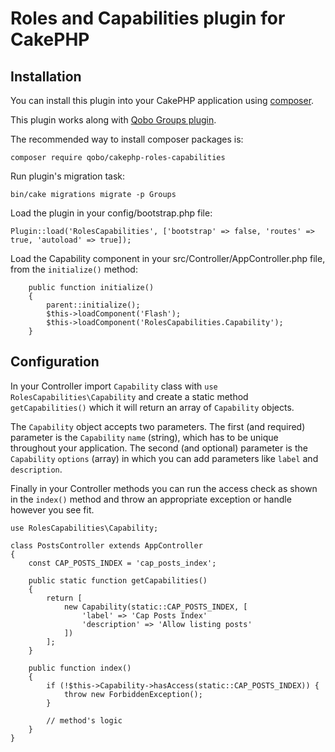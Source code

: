# Roles and Capabilities plugin for CakePHP

## Installation

You can install this plugin into your CakePHP application using [composer](http://getcomposer.org).

This plugin works along with [Qobo Groups plugin](https://github.com/QoboLtd/cakephp-groups).

The recommended way to install composer packages is:

```
composer require qobo/cakephp-roles-capabilities
```

Run plugin's migration task:

```
bin/cake migrations migrate -p Groups
```

Load the plugin in your config/bootstrap.php file:

```
Plugin::load('RolesCapabilities', ['bootstrap' => false, 'routes' => true, 'autoload' => true]);
```

Load the Capability component in your src/Controller/AppController.php file, from the `initialize()` method:

```
    public function initialize()
    {
        parent::initialize();
        $this->loadComponent('Flash');
        $this->loadComponent('RolesCapabilities.Capability');
    }
```

## Configuration

In your Controller import `Capability` class with `use RolesCapabilities\Capability` and create a static method `getCapabilities()` which it will return an array of `Capability` objects.

The `Capability` object accepts two parameters. The first (and required) parameter is the `Capability` `name` (string), which has to be unique throughout your application. The second (and optional) parameter is the `Capability` `options` (array) in which you can add parameters like `label` and `description`.

Finally in your Controller methods you can run the access check as shown in the `index()` method and throw an appropriate exception or handle however you see fit.

```
use RolesCapabilities\Capability;

class PostsController extends AppController
{
    const CAP_POSTS_INDEX = 'cap_posts_index';

    public static function getCapabilities()
    {
        return [
            new Capability(static::CAP_POSTS_INDEX, [
                'label' => 'Cap Posts Index'
                'description' => 'Allow listing posts'
            ])
        ];
    }

    public function index()
    {
        if (!$this->Capability->hasAccess(static::CAP_POSTS_INDEX)) {
            throw new ForbiddenException();
        }

        // method's logic
    }
}
```
